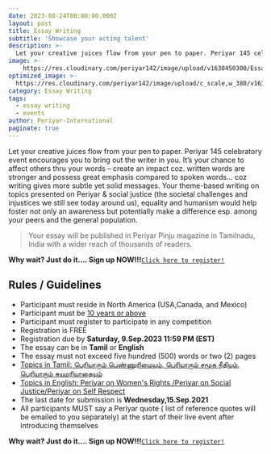 ```yaml
---
date: 2023-08-24T00:00:00.000Z
layout: post
title: Essay Writing
subtitle: 'Showcase your acting talent'
description: >-
  Let your creative juices flow from your pen to paper. Periyar 145 celebratory event encourages you to bring out the writer in you. It’s your chance to affect others thru your words...
image: >-
    https://res.cloudinary.com/periyar142/image/upload/v1630450300/EssayWriting_upbjln.jpg
optimized_image: >-
  https://res.cloudinary.com/periyar142/image/upload/c_scale,w_380/v1630450300/EssayWriting_upbjln.jpg
category: Essay Writing
tags:
  - essay writing
  - events
author: Periyar-International
paginate: true
---
```


Let your creative juices flow from your pen to paper. Periyar 145 celebratory event encourages you to bring out the writer in you. It’s your chance to affect others thru your words – create an impact coz. written words are stronger and possess great emphasis compared to spoken words… coz writing gives more subtle yet solid messages. Your theme-based writing on topics presented on Periyar & social justice (the societal challenges and injustices we still see today around us), equality and humanism would help foster not only an awareness but potentially make a difference esp. among your peers and the general population.  


> Your essay will be published in Periyar Pinju magazine in Tamilnadu, India with a wider reach of thousands of readers. 

**Why wait? Just do it…. Sign up NOW!!!**<a  href="https://www.periyar143.info/register/">`Click here to register!`</a>

## Rules / Guidelines

* Participant must reside in North America (USA,Canada, and Mexico) 
* Participant must be <ins>10 years or above</ins>
* Participant must register to participate in any competition
* Registration is FREE
* Registration due by <strong>Saturday, 9.Sep.2023 11:59 PM (EST)</strong>
* The essay can be in **Tamil** or **English**
* The essay must not exceed five hundred (500) words or two (2) pages
* <ins>Topics in Tamil: பெரியாரும் பெண்ணுரிமையும், பெரியாரும் சமூக நீதியும், பெரியாரும் சுயமரியாதையும்</ins>
* <ins>Topics in English: Periyar on Women's Rights /Periyar on Social Justice/Periyar on Self Respect</ins>
* The last date for submission is  **Wednesday,15.Sep.2021**
* All participants MUST say a Periyar quote ( list of reference quotes will be emailed to you separately) at the start of their live event after introducing themselves

**Why wait? Just do it…. Sign up NOW!!!**<a  href="https://www.periyar143.info/register/">`Click here to register!`</a>

